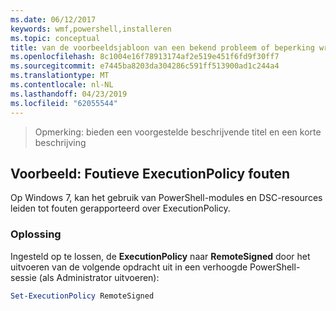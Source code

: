 ```yaml
---
ms.date: 06/12/2017
keywords: wmf,powershell,installeren
ms.topic: conceptual
title: van de voorbeeldsjabloon van een bekend probleem of beperking writeup
ms.openlocfilehash: 8c1004e16f78913174af2e519e451f6fd9f30ff7
ms.sourcegitcommit: e7445ba8203da304286c591ff513900ad1c244a4
ms.translationtype: MT
ms.contentlocale: nl-NL
ms.lasthandoff: 04/23/2019
ms.locfileid: "62055544"
---
```

 >Opmerking: bieden een voorgestelde beschrijvende titel en een korte beschrijving

## <a name="example-erroneous-executionpolicy-errors"></a>Voorbeeld: Foutieve ExecutionPolicy fouten
Op Windows 7, kan het gebruik van PowerShell-modules en DSC-resources leiden tot fouten gerapporteerd over ExecutionPolicy.

### <a name="resolution"></a>Oplossing

Ingesteld op te lossen, de **ExecutionPolicy** naar **RemoteSigned** door het uitvoeren van de volgende opdracht uit in een verhoogde PowerShell-sessie (als Administrator uitvoeren):

```powershell
Set-ExecutionPolicy RemoteSigned
```
